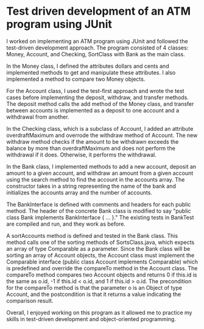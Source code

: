 # Test driven development of an ATM program using JUnit

I worked on implementing an ATM program using JUnit and followed the test-driven development approach. The program consisted of 4 classes: Money, Account, and Checking, SortClass with Bank as the main class.

In the Money class, I defined the attributes dollars and cents and implemented methods to get and manipulate these attributes. I also implemented a method to compare two Money objects.

For the Account class, I used the test-first approach and wrote the test cases before implementing the deposit, withdraw, and transfer methods. The deposit method calls the add method of the Money class, and transfer between accounts is implemented as a deposit to one account and a withdrawal from another.

In the Checking class, which is a subclass of Account, I added an attribute overdraftMaximum and overrode the withdraw method of Account. The new withdraw method checks if the amount to be withdrawn exceeds the balance by more than overdraftMaximum and does not perform the withdrawal if it does. Otherwise, it performs the withdrawal.

In the Bank class, I implemented methods to add a new account, deposit an amount to a given account, and withdraw an amount from a given account using the search method to find the account in the accounts array. The constructor takes in a string representing the name of the bank and initializes the accounts array and the number of accounts.

The BankInterface is defined with comments and headers for each public method. The header of the concrete Bank class is modified to say "public class Bank implements BankInterface { ... }." The existing tests in BankTest are compiled and run, and they work as before.

A sortAccounts method is defined and tested in the Bank class. This method calls one of the sorting methods of SortsClass.java, which expects an array of type Comparable as a parameter. Since the Bank class will be sorting an array of Account objects, the Account class must implement the Comparable interface (public class Account implements Comparable) which is predefined and override the compareTo method in the Account class. The compareTo method compares two Account objects and returns 0 if this.id is the same as o.id, -1 if this.id < o.id, and 1 if this.id > o.id. The precondition for the compareTo method is that the parameter o is an Object of type Account, and the postcondition is that it returns a value indicating the comparison result.

Overall, I enjoyed working on this program as it allowed me to practice my skills in test-driven development and object-oriented programming.
